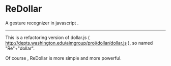 ReDollar
========

A gesture recognizer in javascript .

---------------

This is a refactoring version of dollar.js (
<http://depts.washington.edu/aimgroup/proj/dollar/dollar.js> ), so named "Re"+"dollar".


Of course , ReDollar is more simple and more powerful.


